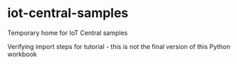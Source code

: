 # iot-central-samples
Temporary home for IoT Central samples

Verifying import steps for tutorial - this is not the final version of this Python workbook
